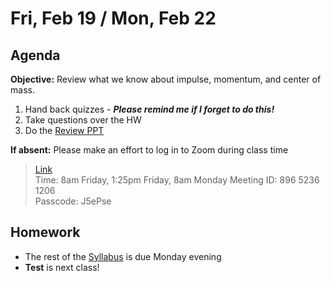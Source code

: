Fri, Feb 19 / Mon, Feb 22
==================  
  
Agenda  
---------  
**Objective:** Review what we know about impulse, momentum, and center of mass.

1. Hand back quizzes - ***Please remind me if I forget to do this!***
2. Take questions over the HW
3. Do the [Review PPT][ppt]

**If absent:** Please make an effort to log in to Zoom during class time  
> [Link](https://us02web.zoom.us/j/89652361206?pwd=L3ZYQzBGNitFK0J6K1M4Nk1iM1dYQT09)  
> Time: 8am Friday, 1:25pm Friday, 8am Monday
> Meeting ID: 896 5236 1206  
> Passcode: J5ePse    

Homework   
-------------  
- The rest of the [Syllabus] is due Monday evening
- **Test** is next class!

[syllabus]: https://avon.schoology.com/course/2624603229/materials?f=369842845
[ppt]: https://avon.schoology.com/course/2624603229/materials/gp/4699612795

<!--stackedit_data:
eyJoaXN0b3J5IjpbLTc2Njg3OTM4NywxNTY4MDQ2MDgxLC03NT
E2NDc3NDgsLTE4NzY0MjE3ODgsLTE4MTE1NjE0MTAsLTc4NjI3
MzM2OSwtMTk3NzU4OTExNywtMTE2NzQwMTk4MSwxMzA5MTk0MD
gsMTI2NDczNzgzNywtMTUwMzUwMzU5NSwyMDM0MzM5NzMzLC02
ODcyNTYwMTYsNTExMjM4NDIxLC0xNTMwNDc4MDIxLDE4MTc4ND
QwMTcsLTEzNTc4MDM4MTIsMTg0NzQwNDMzNywzODEyMzg1NDQs
LTE4NTk3MjYwNzddfQ==
-->